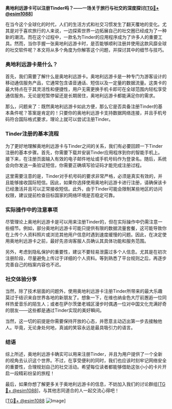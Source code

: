 **奥地利远游卡可以注册Tinder吗？——一场关于旅行与社交的深度探讨[[TG💪+ @esim1088](https://t.me/s/esim1088)]**

在当今这个全球化的时代，人们的生活方式和社交习惯发生了翻天覆地的变化。尤其是对于喜欢旅行的人来说，一边探索世界一边拓展自己的社交圈已经成为了一种新的潮流。而在这个过程中，一款名为Tinder的应用程序成为了许多人的重要工具。然而，当你手握一张奥地利远游卡时，是否能够顺利注册并使用这款风靡全球的社交软件呢？本文将从多个角度为你解答这个问题，并探讨其中的细节与技巧。

### 奥地利远游卡是什么？

首先，我们需要了解什么是奥地利远游卡。奥地利远游卡是一种专门为游客设计的移动通信服务产品，它通常包含语音通话、短信以及一定量的数据流量。这类卡的最大特点在于其灵活性和便捷性，用户无需更换手机卡即可在全球范围内轻松享受通信服务。无论是短暂停留还是长期居住，奥地利远游卡都能满足你的需求。

那么，问题来了：既然奥地利远游卡如此方便，那么它是否具备注册Tinder的基本条件呢？答案是肯定的！只要你的奥地利远游卡支持数据网络连接，并且手机号码符合国际格式要求，理论上就可以尝试注册Tinder。

### Tinder注册的基本流程

为了更好地理解奥地利远游卡与Tinder之间的关系，我们有必要回顾一下Tinder注册的基本步骤。首先，你需要下载并安装Tinder应用程序到你的智能手机上。接下来，在注册页面输入有效的电子邮件地址或手机号码作为登录名。随后，系统会向你发送一条验证短信，你需要正确填写验证码才能完成注册过程。

这里需要注意的是，Tinder对手机号码的要求非常严格，必须是真实有效的，并且能够接收国际短信。因此，如果你选择使用奥地利远游卡进行注册，请确保该卡已经激活并且可以正常接收短信。此外，由于Tinder可能会限制某些地区的访问权限，建议提前检查目标国家的网络环境是否稳定可靠。

### 实际操作中的注意事项

尽管理论上奥地利远游卡是可以用来注册Tinder的，但在实际操作中仍需注意一些细节。例如，部分奥地利远游卡可能只提供有限的数据流量套餐，这可能导致你在上传个人资料照片或浏览其他用户信息时遇到速度缓慢的问题。因此，在决定使用奥地利远游卡之前，最好先咨询客服人员确认其具体功能和服务范围。

另外，考虑到隐私保护的重要性，建议不要轻易泄露过多个人信息。尤其是在初次注册阶段，尽量避免上传过于详细的个人资料。等到熟悉了平台规则之后，再逐步完善自己的档案内容也不迟。

### 社交体验分享

当然，除了技术层面的问题外，使用奥地利远游卡注册Tinder所带来的最大乐趣莫过于结识来自世界各地的新朋友了。想象一下，在维也纳金色大厅前邂逅一位同样热爱音乐的陌生人；或者在萨尔茨堡老城区漫步时偶遇一位对中国文化充满好奇的朋友——这些都是通过Tinder实现的美好瞬间。

当然，这一切的前提是你需要保持开放的心态，并愿意主动迈出第一步去接触他人。毕竟，无论身处何地，真诚的笑容永远是最具吸引力的语言。

### 结语

综上所述，奥地利远游卡确实可以用来注册Tinder，并且为用户提供了一个全新的视角去认识这个世界。不过，在享受便利的同时，我们也应该时刻牢记网络安全的重要性，合理规划自己的社交活动。希望每位读者都能够借助这张小小的卡片开启一段精彩纷呈的旅程！

最后，如果你想了解更多关于奥地利远游卡的信息，不妨加入我们的讨论群组[[TG💪+ @esim1088](https://t.me/s/esim1088)]，与其他志同道合的人一起交流心得吧！

[[TG💪+ @esim1088](https://t.me/s/esim1088) ![Image](https://i.postimg.cc/4NQfJmqS/Snipaste-2025-05-13-00-14-12.png)]